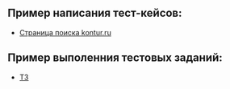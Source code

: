 
## Пример написания тест-кейсов:

- [Страница поиска kontur.ru](https://docs.google.com/spreadsheets/d/1hp3IsZ4Gmud8_Zm391QAvcNhduSF1lFdRCONIHZVGhk/edit?usp=sharing)

## Пример выполенния тестовых заданий:
- [ТЗ](https://docs.google.com/spreadsheets/d/1pwwOFjiKtG5ycKky62hqwNQfBZih3j_vdPm_pcakmb8/edit?usp=sharing)
